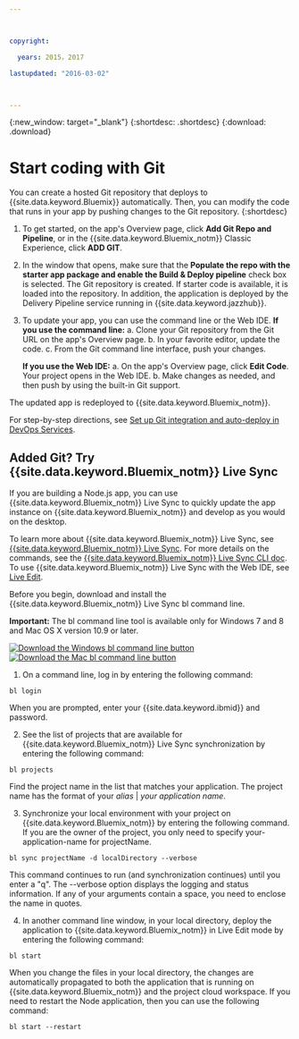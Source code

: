 ```yaml
---



copyright:

  years: 2015，2017

lastupdated: "2016-03-02"



---
```


{:new_window: target="_blank"}
{:shortdesc: .shortdesc}
{:download: .download}

# Start coding with Git

You can create a hosted Git repository that deploys to {{site.data.keyword.Bluemix}} automatically. Then, you can modify the code that runs in your app by pushing changes to the Git repository.
{:shortdesc}

1. To get started, on the app's Overview page, click **Add Git Repo and Pipeline**, or in the {{site.data.keyword.Bluemix_notm}} Classic Experience, click **ADD GIT**.
2. In the window that opens, make sure that the **Populate the repo with the starter app package and enable the Build & Deploy pipeline** check box is selected. The Git repository is created. If starter code is available, it is loaded into the repository. In addition, the application is deployed by the Delivery Pipeline service running in {{site.data.keyword.jazzhub}}.
3. To update your app, you can use the command line or the Web IDE.
   **If you use the command line:**
   a. Clone your Git repository from the Git URL on the app's Overview page.
   b. In your favorite editor, update the code.
   c. From the Git command line interface, push your changes.

   **If you use the Web IDE:**
   a. On the app's Overview page, click **Edit Code**. Your project opens in the Web IDE.
   b. Make changes as needed, and then push by using the built-in Git support.

The updated app is redeployed to {{site.data.keyword.Bluemix_notm}}.

For step-by-step directions, see [Set up Git integration and auto-deploy in DevOps Services](https://hub.jazz.net/tutorials/jazzeditor/#git_integration_and_autodeployment).

## Added Git? Try {{site.data.keyword.Bluemix_notm}} Live Sync

If you are building a Node.js app, you can use {{site.data.keyword.Bluemix_notm}} Live Sync to quickly update the app instance on {{site.data.keyword.Bluemix_notm}} and develop as you would on the desktop.

To learn more about {{site.data.keyword.Bluemix_notm}} Live Sync, see [{{site.data.keyword.Bluemix_notm}} Live Sync](/docs/develop/bluemixlive.html). For more details on the commands, see the [{{site.data.keyword.Bluemix_notm}} Live Sync CLI doc](/docs/cli/reference/bl/index.html). To use {{site.data.keyword.Bluemix_notm}} Live Sync with the Web IDE, see [Live Edit](/docs/develop/bluemixlive.html).

Before you begin, download and install the {{site.data.keyword.Bluemix_notm}} Live Sync bl command line.

**Important:** The bl command line tool is available only for Windows 7 and 8 and Mac OS X version 10.9 or later.

<p>
<a class="xref" href="http://livesyncdownload.ng.bluemix.net/downloads/blive_setup.msi" target="_blank" title="(Opens in a new tab or window)"><img class="image" src="images/bl_gs_icons_windows_b.svg" alt="Download the Windows bl command line button" /> </a>
<a class="xref" href="http://livesyncdownload.ng.bluemix.net/downloads/BluemixLive.pkg" target="_blank" title="(Opens in a new tab or window)"><img class="image" src="images/bl_gs_icons_mac-osx_b.svg" alt="Download the Mac bl command line button" /> </a>
</p>

1. On a command line, log in by entering the following command:
```
bl login
```
When you are prompted, enter your {{site.data.keyword.ibmid}} and password.

2. See the list of projects that are available for {{site.data.keyword.Bluemix_notm}} Live Sync synchronization by entering the following command:
```
bl projects
```
Find the project name in the list that matches your application. The project name has the format of your *alias* | *your application name*.

3. Synchronize your local environment with your project on {{site.data.keyword.Bluemix_notm}} by entering the following command. If you are the owner of the project, you only need to specify your-application-name for projectName.
<!--- this command needs italicized parameters projectName localDirectory and yellow on 'local' -->
```
bl sync projectName -d localDirectory --verbose
```
This command continues to run (and synchronization continues) until you enter a "q". The --verbose option displays the logging and status information. If any of your arguments contain a space, you need to enclose the name in quotes.

4. In another command line window, in your local directory, deploy the application to {{site.data.keyword.Bluemix_notm}} in Live Edit mode by entering the following command:
```
bl start
```

When you change the files in your local directory, the changes are automatically propagated to both the application that is running on {{site.data.keyword.Bluemix_notm}} and the project cloud workspace. If you need to restart the Node application, then you can use the following command:
```
bl start --restart
```
